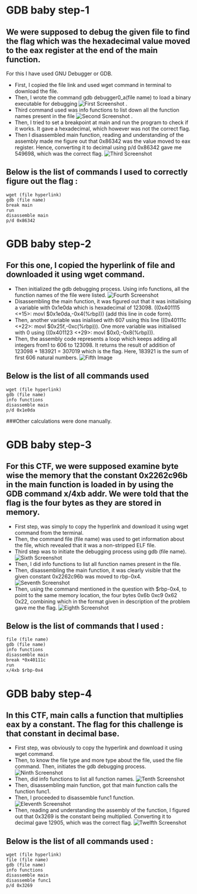 # GDB baby step-1
## We were supposed to debug the given file to find the flag which was the hexadecimal value moved to the eax register at the end of the main function. 
For this I have used GNU Debugger or GDB. 
- First, I copied the file link and used wget command in terminal to download the file. 
- Then, I wrote the command gdb debugger0_a(file name) to load a binary executable for debugging
![First Screenshot](/../../../../anushka-2201/Game-Hacking-Assets/1.jpg) . 
- Third command used was info functions to list down all the function names present in the file
![Second Screenshot](/../../../../anushka-2201/Game-Hacking-Assets/2.jpg) .
- Then, I tried to set a breakpoint at main and run the program to check if it works. It gave a hexadecimal, which however was not the correct flag.
- Then I disassembled main function, reading and understanding of the assembly made me figure out that 0x86342 was the value moved to eax register. Hence, converting it to decimal using p/d  0x86342 gave me 549698, which was the correct flag.
![Third Screenshot](/../../../../anushka-2201/Game-Hacking-Assets/3.jpg) 
## Below is the list of commands I used to correctly figure out the flag :
```
wget (file hyperlink)
gdb (file name)
break main
run 
disassemble main 
p/d 0x86342
```

# GDB baby step-2
## For this one, I copied the hyperlink of file and downloaded it using wget command.
- Then initialized the gdb debugging process. Using info functions, all the function names of the file were listed.
![Fourth Screenshot](/../../../../anushka-2201/Game-Hacking-Assets/4.jpg) 
- Disassembling the main function, it was figured out that it was initialising a variable with 0x1e0da which is hexadecimal of 123098. ((0x401115 <+15>:  movl   $0x1e0da,-0x4(%rbp))) (add this line in code form).
- Then, another variable was inialised with 607 using this line ((0x40111c <+22>:  movl   $0x25f,-0xc(%rbp))).
One more variable was initialised with 0 using ((0x401123 <+29>:  movl   $0x0,-0x8(%rbp))).
- Then, the assembly code represents a loop which keeps adding all integers from1 to 606 to 123098. It returns the result of addition of 123098 + 183921 = 307019 which is the flag. Here, 183921 is the sum of first 606 natural numbers.
![Fifth Image](/../../../../anushka-2201/Game-Hacking-Assets/5.jpg)
## Below is the list of all commands used
```
wget (file hyperlink)
gdb (file name) 
info functions
disassemble main
p/d 0x1e0da
```
###Other calculations were done manually.

# GDB baby step-3
## For this CTF, we were supposed examine byte wise the memory that the constant 0x2262c96b in the main function is loaded in by using the GDB command x/4xb addr. We were told that the flag is the four bytes as they are stored in memory. 
- First step, was simply to copy the hyperlink and download it using wget command from the terminal. 
- Then, the command file (file name) was used to get information about the file, which revealed that it was a non-stripped ELF file. 
- Third step was to initiate the debugging process using gdb (file name).
![Sixth Screenshot](/../../../../anushka-2201/Game-Hacking-Assets/6.jpg) 
- Then, I did info functions to list all function names present in the file. 
- Then, disassembling the main function, it was clearly visible that the given constant 0x2262c96b was moved to rbp-0x4.
![Seventh Screenshot](/../../../../anushka-2201/Game-Hacking-Assets/7.jpg)
- Then, using the command mentioned in the question with $rbp-0x4, to point to the same memory location, the four bytes 0x6b 0xc9 0x62 0x22, combining which in the format given in description of the problem gave me the flag.
![Eighth Screenshot](/../../../../anushka-2201/Game-Hacking-Assets/8.jpg)
## Below is the list of commands that I used :
```wget (file hyperlink)
file (file name)
gdb (file name) 
info functions
disassemble main
break *0x40111c
run 
x/4xb $rbp-0x4
```

# GDB baby step-4
## In this CTF, main calls a function that multiplies eax by a constant. The flag for this challenge is that constant in decimal base. 
- First step, was obviously to copy the hyperlink and download it using wget command. 
- Then, to know the file type and more type about the file, used the file command. Then, initiates the gdb debugging process. 
![Ninth Screenshot](/../../../../anushka-2201/Game-Hacking-Assets/9.jpg)
- Then, did info functions to list all function names.
![Tenth Screenshot](/../../../../anushka-2201/Game-Hacking-Assets/10.jpg)  
- Then, disassembling main function, got that main function calls the function func1. 
- Then, I proceeded to disassemble func1 function.
![Eleventh Screenshot](/../../../../anushka-2201/Game-Hacking-Assets/11.jpg) 
- Then, reading and understanding the assembly of the function, I figured out that 0x3269 is the constant being multiplied. Converting it to decimal gave 12905, which was the correct flag.
![Twelfth Screenshot](/../../../../anushka-2201/Game-Hacking-Assets/12.jpg)
## Below is the list of all commands used :
```
wget (file hyperlink)
file (file name)
gdb (file name)
info functions
disassemble main
disassemble func1
p/d 0x3269
```
